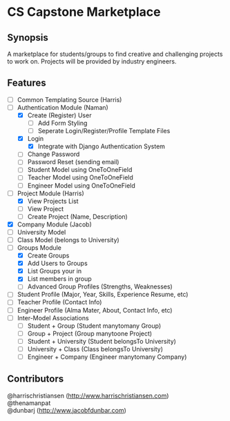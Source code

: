# CS Capstone Marketplace

## Synopsis

A marketplace for students/groups to find creative and challenging projects to work on. Projects will be provided by industry engineers.  

## Features

- [ ] Common Templating Source (Harris)
- [ ] Authentication Module (Naman)
	- [X] Create (Register) User
		- [ ] Add Form Styling
		- [ ] Seperate Login/Register/Profile Template Files
	- [X] Login
		- [X] Integrate with Django Authentication System
	- [ ] Change Password
	- [ ] Password Reset (sending email)
	- [ ] Student Model using OneToOneField
	- [ ] Teacher Model using OneToOneField
	- [ ] Engineer Model using OneToOneField
- [ ] Project Module (Harris)
	- [X] View Projects List
	- [ ] View Project
	- [ ] Create Project (Name, Description)
- [X] Company Module (Jacob)
- [ ] University Model
- [ ] Class Model (belongs to University)
- [ ] Groups Module
	- [X] Create Groups
	- [X] Add Users to Groups
	- [X] List Groups your in
	- [X] List members in group
	- [ ] Advanced Group Profiles (Strengths, Weaknesses)
- [ ] Student Profile (Major, Year, Skills, Experience Resume, etc)
- [ ] Teacher Profile (Contact Info)
- [ ] Engineer Profile (Alma Mater, About, Contact Info, etc)
- [ ] Inter-Model Associations
	- [ ] Student + Group (Student manytomany Group)
	- [ ] Group + Project (Group manytoone Project)
	- [ ] Student + University (Student belongsTo University)
	- [ ] University + Class (Class belongsTo University)
	- [ ] Engineer + Company (Engineer manytomany Company)

## Contributors

@harrischristiansen (http://www.harrischristiansen.com)  
@thenamanpat  
@dunbarj (http://www.jacobfdunbar.com)
